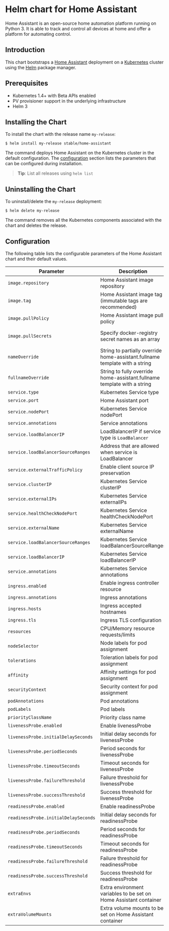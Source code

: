 # Helm chart for Home Assistant
Home Assistant is an open-source home automation platform running on Python 3.
It is able to track and control all devices at home and offer a platform for automating control.

## Introduction

This chart bootstraps a [Home Assistant](https://home-assistant.io) deployment on a [Kubernetes](http://kubernetes.io) cluster using the [Helm](https://helm.sh) package manager.

## Prerequisites

- Kubernetes 1.4+ with Beta APIs enabled
- PV provisioner support in the underlying infrastructure
- Helm 3
  
## Installing the Chart

To install the chart with the release name `my-release`:

```console
$ helm install my-release stable/home-assistant
```

The command deploys Home Assistant on the Kubernetes cluster in the default configuration. The [configuration](#configuration) section lists the parameters that can be configured during installation.

> **Tip**: List all releases using `helm list`

## Uninstalling the Chart

To uninstall/delete the `my-release` deployment:

```console
$ helm delete my-release
```

The command removes all the Kubernetes components associated with the chart and deletes the release.

## Configuration

The following table lists the configurable parameters of the Home Assistant chart and their default values.

| Parameter                            | Description                                                                 | Default                                                 |
| ------------------------------------ | --------------------------------------------------------------------------- | ------------------------------------------------------- |
| `image.repository`                   | Home Assistant image repository                                             | `homeassistant/home-assistant`                          |
| `image.tag`                          | Home Assistant image tag (immutable tags are recommended)                   | `0.118.5`                                               |
| `image.pullPolicy`                   | Home Assistant image pull policy                                            | `IfNotPresent`                                          |
| `image.pullSecrets`                  | Specify docker-registry secret names as an array                            | `[]` (does not add image pull secrets to deployed pods) |
| `nameOverride`                       | String to partially override home-assistant.fullname template with a string | `nil`                                                   |
| `fullnameOverride`                   | String to fully override home-assistant.fullname template with a string     | `nil`                                                   |
| `service.type`                       | Kubernetes Service type                                                     | `ClusterIP`                                             |
| `service.port`                       | Home Assistant port                                                         | `8123`                                                  |
| `service.nodePort`                   | Kubernetes Service nodePort                                                 | `nil`                                                   |
| `service.annotations`                | Service annotations                                                         | `{}`                                                    |
| `service.loadBalancerIP`             | LoadBalancerIP if service type is `LoadBalancer`                            | `nil`                                                   |
| `service.loadBalancerSourceRanges`   | Address that are allowed when service is LoadBalancer                       | `[]`                                                    |
| `service.externalTrafficPolicy`      | Enable client source IP preservation                                        | `Cluster`                                               |
| `service.clusterIP`                  | Kubernetes Service clusterIP                                                | `nil`                                                   |
| `service.externalIPs`                | Kubernetes Service externalIPs                                              | `[]`                                                    |
| `service.healthCheckNodePort`        | Kubernetes Service healthCheckNodePort                                      | `nil`                                                   |
| `service.externalName`               | Kubernetes Service externalName                                             | `nil`                                                   |
| `service.loadBalancerSourceRanges`   | Kubernetes Service loadBalancerSourceRanges                                 | `[]`                                                    |
| `service.loadBalancerIP`             | Kubernetes Service loadBalancerIP                                           | `nil`                                                   |
| `service.annotations`                | Kubernetes Service annotations                                              | `{}`                                                    |
| `ingress.enabled`                    | Enable ingress controller resource                                          | `false`                                                 |
| `ingress.annotations`                | Ingress annotations                                                         | `[]`                                                    |
| `ingress.hosts`                      | Ingress accepted hostnames                                                  | `[]`                                                    |
| `ingress.tls`                        | Ingress TLS configuration                                                   | `[]`                                                    |
| `resources`                          | CPU/Memory resource requests/limits                                         | `{}`                                                    |
| `nodeSelector`                       | Node labels for pod assignment                                              | `{}`                                                    |
| `tolerations`                        | Toleration labels for pod assignment                                        | `[]`                                                    |
| `affinity`                           | Affinity settings for pod assignment                                        | `{}`                                                    |
| `securityContext`                    | Security context for pod assignment                                         | `{}`                                                    |
| `podAnnotations`                     | Pod annotations                                                             | `{}`                                                    |
| `podLabels`                          | Pod labels                                                                  | `{}`                                                    |
| `priorityClassName`                  | Priority class name                                                         | `nil`                                                   |
| `livenessProbe.enabled`              | Enable livenessProbe                                                        | `true`                                                  |
| `livenessProbe.initialDelaySeconds`  | Initial delay seconds for livenessProbe                                     | `30`                                                    |
| `livenessProbe.periodSeconds`        | Period seconds for livenessProbe                                            | `30`                                                    |
| `livenessProbe.timeoutSeconds`       | Timeout seconds for livenessProbe                                           | `5`                                                     |
| `livenessProbe.failureThreshold`     | Failure threshold for livenessProbe                                         | `3`                                                     |
| `livenessProbe.successThreshold`     | Success threshold for livenessProbe                                         | `1`                                                     |
| `readinessProbe.enabled`             | Enable readinessProbe                                                       | `true`                                                  |
| `readinessProbe.initialDelaySeconds` | Initial delay seconds for readinessProbe                                    | `30`                                                    |
| `readinessProbe.periodSeconds`       | Period seconds for readinessProbe                                           | `30`                                                    |
| `readinessProbe.timeoutSeconds`      | Timeout seconds for readinessProbe                                          | `5`                                                     |
| `readinessProbe.failureThreshold`    | Failure threshold for readinessProbe                                        | `3`                                                     |
| `readinessProbe.successThreshold`    | Success threshold for readinessProbe                                        | `1`                                                     |
| `extraEnvs`                          | Extra environment variables to be set on Home Assistant container           | `[]`                                                    |
| `extraVolumeMounts`                  | Extra volume mounts to be set on Home Assistant container                   | `[]`                                                    |


